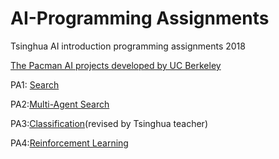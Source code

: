 # AI-Programming Assignments
Tsinghua AI introduction programming assignments
2018

 [The Pacman AI projects developed by UC Berkeley](http://ai.berkeley.edu/project_overview.html)

PA1: [Search](http://ai.berkeley.edu/search.html)

PA2:[Multi-Agent Search](http://ai.berkeley.edu/multiagent.html)

PA3:[Classification](http://ai.berkeley.edu/classification.html)(revised by Tsinghua teacher)

PA4:[Reinforcement Learning](http://ai.berkeley.edu/reinforcement.html) 

